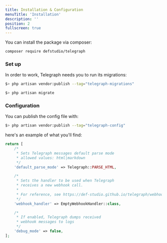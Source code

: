 ```yaml
---
title: Installation & Configuration
menuTitle: 'Installation'
description: ''
position: 2
fullscreen: true
---
```


You can install the package via composer:

``` bash
composer require defstudio/telegraph
```

### Set up

In order to work, Telegraph needs you to run its migrations:

```bash
$> php artisan vendor:publish --tag="telegraph-migrations"

$> php artisan migrate
```

### Configuration

You can publish the config file with:

```bash
$> php artisan vendor:publish --tag="telegraph-config"
```

here's an example of what you'll find:

```php
return [
    /*
     * Sets Telegraph messages default parse mode
     * allowed values: html|markdown
     */
    'default_parse_mode' => Telegraph::PARSE_HTML,

    /*
     * Sets the handler to be used when Telegraph
     * receives a new webhook call.
     *
     * For reference, see https://def-studio.github.io/telegraph/webhooks/overview
     */
    'webhook_handler' => EmptyWebhookHandler::class,

    /*
     * If enabled, Telegraph dumps received
     * webhook messages to logs
     */
    'debug_mode' => false,
];
```
